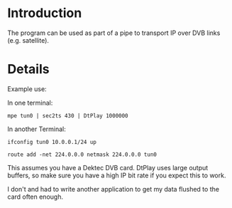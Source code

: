 # Introduction #

The program can be used as part of a pipe to transport IP over DVB links (e.g. satellite).

# Details #

Example use:

In one terminal:

`mpe tun0 | sec2ts 430 | DtPlay 1000000`

In another Terminal:

`ifconfig tun0 10.0.0.1/24 up`

`route add -net 224.0.0.0 netmask 224.0.0.0 tun0`

This assumes you have a Dektec DVB card. DtPlay uses large output buffers, so make sure you have a high IP bit rate if you expect this to work.

I don't and had to write another application to get my data flushed to the card often enough.